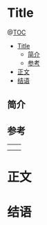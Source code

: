 # Title

@[TOC](文章目錄)

<!-- TOC -->

- [Title](#title)
  - [简介](#简介)
  - [参考](#参考)
- [正文](#正文)
- [结语](#结语)

<!-- /TOC -->

## 简介

## 参考

<table>
  <tr>
    <td></td>
    <td><a href=""></a></td>
  </tr>
  <tr>
    <td></td>
    <td><a href=""></a></td>
  </tr>
</table>

# 正文

# 结语
